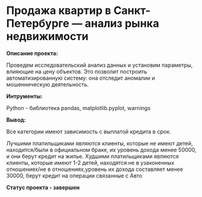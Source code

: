 # Продажа квартир в Санкт-Петербурге — анализ рынка недвижимости

**Описание проекта:**

Проведем исследовательский анализ данных и установим параметры, влияющие на цену объектов. Это позволит построить автоматизированную систему: она отследит аномалии и мошенническую деятельность. 

**Интрументы:** 

Python - библиотека pandas, matplotlib.pyplot, warnings

**Вывод:**

Все категории имеют зависимость с выплатой кредита в срок.

Лучшими платильщиками являются клиенты, которые не имеют детей, находится/были в официальном браке, их уровень дохода менее 50000, и они берут кредит на жилье. Худшими платильщиками являются клиенты, которые имеют 1-2 детей, находятся не в узаконенных отношениях/не в отношениях,уровень их дохода составляет менее 30000, берут кредит на операции связанные с Авто

**Статус проекта - завершен** 
